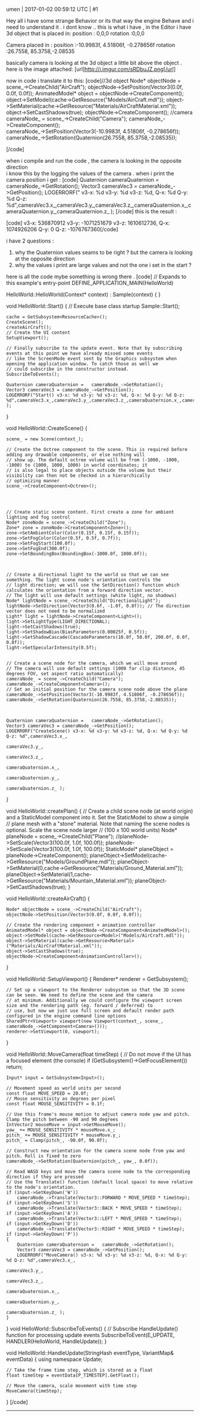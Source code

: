 umen | 2017-01-02 00:59:12 UTC | #1

Hey all
i have some strange Behavior or its that way the engine Behave and i need to understand it . i dont know .. 
this is what i have , 
in the Editor i have 3d object that is placed in:
position : 0,0,0
rotation :0,0,0

Camera placed in :
position :-10.9983f, 4.51806f, -0.278656f
rotation :26.7558, 85.3758,-2.08535

basically camera is looking at the 3d object a little bit above the object .
here is the image attached:
 [url]http://i.imgur.com/sRDbuJZ.png[/url]

now in code i translate it to this:
[code]//3d object 
Node* objectNode = scene_->CreateChild("AirCraft");
objectNode->SetPosition(Vector3(0.0f, 0.0f, 0.0f));
AnimatedModel* object = objectNode->CreateComponent<AnimatedModel>();
object->SetModel(cache->GetResource<Model>("Models/AirCraft.mdl"));
object->SetMaterial(cache->GetResource<Material>("Materials/AirCraftMaterial.xml"));
object->SetCastShadows(true);
objectNode->CreateComponent<AnimationController>();
//camera
cameraNode_ = scene_->CreateChild("Camera");
cameraNode_->CreateComponent<Camera>();    
cameraNode_->SetPosition(Vector3(-10.9983f, 4.51806f, -0.278656f));
cameraNode_->SetRotation(Quaternion(26.7558, 85.3758,-2.08535));

[/code]

when i compile and run the code , the camera is looking in the opposite direction  
i know this by the logging the values of the camera  .
when i print the camera position i get :
[code] Quaternion cameraQuaternion =   cameraNode_->GetRotation();
    Vector3 cameraVec3 = cameraNode_->GetPosition();
    LOGERRORF("  v3-x: %d v3-y: %d v3-z: %d, Q-x: %d Q-y: %d Q-z: %d",cameraVec3.x_,cameraVec3.y_,cameraVec3.z_,cameraQuaternion.x_,cameraQuaternion.y_,cameraQuaternion.z_ );
[/code]
this is the result :

[code]  v3-x: 536870912 v3-y: -1071251679 v3-z: 1610612736, Q-x: 1074926206 Q-y: 0 Q-z: -1076767360[/code]

i have 2 questions :
1. why the Quaternion  values seams to be right  ? but the camera is looking at the opposite direction  
2. why  the values i print are large values and not the one i set in the start ?


here is all the code mybe something is wrong there .
[code]
// Expands to this example's entry-point
DEFINE_APPLICATION_MAIN(HelloWorld)

HelloWorld::HelloWorld(Context* context) :
    Sample(context)
{
}

void HelloWorld::Start()
{
    // Execute base class startup
    Sample::Start();

    cache = GetSubsystem<ResourceCache>();
    CreateScene();
    createAirCraft();
    // Create the UI content
    SetupViewport();

    // Finally subscribe to the update event. Note that by subscribing events at this point we have already missed some events
    // like the ScreenMode event sent by the Graphics subsystem when opening the application window. To catch those as well we
    // could subscribe in the constructor instead.
    SubscribeToEvents();

    Quaternion cameraQuaternion =   cameraNode_->GetRotation();
    Vector3 cameraVec3 = cameraNode_->GetPosition();
    LOGERRORF("Start() v3-x: %d v3-y: %d v3-z: %d, Q-x: %d Q-y: %d Q-z: %d",cameraVec3.x_,cameraVec3.y_,cameraVec3.z_,cameraQuaternion.x_,cameraQuaternion.y_,cameraQuaternion.z_ );
}

 

void HelloWorld::CreateScene()
{
   

    scene_ = new Scene(context_);

    // Create the Octree component to the scene. This is required before adding any drawable components, or else nothing will
    // show up. The default octree volume will be from (-1000, -1000, -1000) to (1000, 1000, 1000) in world coordinates; it
    // is also legal to place objects outside the volume but their visibility can then not be checked in a hierarchically
    // optimizing manner
    scene_->CreateComponent<Octree>();




    // Create static scene content. First create a zone for ambient lighting and fog control
    Node* zoneNode = scene_->CreateChild("Zone");
    Zone* zone = zoneNode->CreateComponent<Zone>();
    zone->SetAmbientColor(Color(0.15f, 0.15f, 0.15f));
    zone->SetFogColor(Color(0.5f, 0.5f, 0.7f));
    zone->SetFogStart(100.0f);
    zone->SetFogEnd(300.0f);
    zone->SetBoundingBox(BoundingBox(-1000.0f, 1000.0f));


   
    // Create a directional light to the world so that we can see something. The light scene node's orientation controls the
    // light direction; we will use the SetDirection() function which calculates the orientation from a forward direction vector.
    // The light will use default settings (white light, no shadows)
    Node* lightNode = scene_->CreateChild("DirectionalLight");
    lightNode->SetDirection(Vector3(0.6f, -1.0f, 0.8f)); // The direction vector does not need to be normalized
    Light* light = lightNode->CreateComponent<Light>();
    light->SetLightType(LIGHT_DIRECTIONAL);
    light->SetCastShadows(true);
    light->SetShadowBias(BiasParameters(0.00025f, 0.5f));
    light->SetShadowCascade(CascadeParameters(10.0f, 50.0f, 200.0f, 0.0f, 0.8f));
    light->SetSpecularIntensity(0.5f);

     
    // Create a scene node for the camera, which we will move around
    // The camera will use default settings (1000 far clip distance, 45 degrees FOV, set aspect ratio automatically)
    cameraNode_ = scene_->CreateChild("Camera");
    cameraNode_->CreateComponent<Camera>();
    // Set an initial position for the camera scene node above the plane
    cameraNode_->SetPosition(Vector3(-10.9983f, 4.51806f, -0.278656f));
    cameraNode_->SetRotation(Quaternion(26.7558, 85.3758,-2.08535));


    
    Quaternion cameraQuaternion =   cameraNode_->GetRotation();
    Vector3 cameraVec3 = cameraNode_->GetPosition();
    LOGERRORF("CreateScene() v3-x: %d v3-y: %d v3-z: %d, Q-x: %d Q-y: %d Q-z: %d",cameraVec3.x_,
                                                                                    cameraVec3.y_,
                                                                                    cameraVec3.z_,
                                                                                    cameraQuaternion.x_,
                                                                                    cameraQuaternion.y_,
                                                                                    cameraQuaternion.z_ );

    
}


void HelloWorld::createPlan()
{
     // Create a child scene node (at world origin) and a StaticModel component into it. Set the StaticModel to show a simple
    // plane mesh with a "stone" material. Note that naming the scene nodes is optional. Scale the scene node larger
    // (100 x 100 world units)
    Node* planeNode = scene_->CreateChild("Plane");
    //planeNode->SetScale(Vector3(100.0f, 1.0f, 100.0f));
    planeNode->SetScale(Vector3(100.0f, 1.0f, 100.0f));
    StaticModel* planeObject = planeNode->CreateComponent<StaticModel>();
    planeObject->SetModel(cache->GetResource<Model>("Models/GroundPlane.mdl"));
    planeObject->SetMaterial(0,cache->GetResource<Material>("Materials/Ground_Material.xml"));
    planeObject->SetMaterial(1,cache->GetResource<Material>("Materials/Mountain_Material.xml"));
    planeObject->SetCastShadows(true);
}

void HelloWorld::createAirCraft()
{
     

    Node* objectNode = scene_->CreateChild("AirCraft");
    objectNode->SetPosition(Vector3(0.0f, 0.0f, 0.0f));

    // Create the rendering component + animation controller
    AnimatedModel* object = objectNode->CreateComponent<AnimatedModel>();
    object->SetModel(cache->GetResource<Model>("Models/AirCraft.mdl"));
    object->SetMaterial(cache->GetResource<Material>("Materials/AirCraftMaterial.xml"));
    object->SetCastShadows(true);
    objectNode->CreateComponent<AnimationController>();

     
}


void HelloWorld::SetupViewport()
{
    Renderer* renderer = GetSubsystem<Renderer>();

    // Set up a viewport to the Renderer subsystem so that the 3D scene can be seen. We need to define the scene and the camera
    // at minimum. Additionally we could configure the viewport screen size and the rendering path (eg. forward / deferred) to
    // use, but now we just use full screen and default render path configured in the engine command line options
    SharedPtr<Viewport> viewport(new Viewport(context_, scene_, cameraNode_->GetComponent<Camera>()));
    renderer->SetViewport(0, viewport);
}

void HelloWorld::MoveCamera(float timeStep)
{
    // Do not move if the UI has a focused element (the console)
    if (GetSubsystem<UI>()->GetFocusElement())
        return;

    Input* input = GetSubsystem<Input>();

    // Movement speed as world units per second
    const float MOVE_SPEED = 20.0f;
    // Mouse sensitivity as degrees per pixel
    const float MOUSE_SENSITIVITY = 0.1f;

    // Use this frame's mouse motion to adjust camera node yaw and pitch. Clamp the pitch between -90 and 90 degrees
    IntVector2 mouseMove = input->GetMouseMove();
    yaw_ += MOUSE_SENSITIVITY * mouseMove.x_;
    pitch_ += MOUSE_SENSITIVITY * mouseMove.y_;
    pitch_ = Clamp(pitch_, -90.0f, 90.0f);

    // Construct new orientation for the camera scene node from yaw and pitch. Roll is fixed to zero
    cameraNode_->SetRotation(Quaternion(pitch_, yaw_, 0.0f));

    // Read WASD keys and move the camera scene node to the corresponding direction if they are pressed
    // Use the Translate() function (default local space) to move relative to the node's orientation.
    if (input->GetKeyDown('W'))
        cameraNode_->Translate(Vector3::FORWARD * MOVE_SPEED * timeStep);
    if (input->GetKeyDown('S'))
        cameraNode_->Translate(Vector3::BACK * MOVE_SPEED * timeStep);
    if (input->GetKeyDown('A'))
        cameraNode_->Translate(Vector3::LEFT * MOVE_SPEED * timeStep);
    if (input->GetKeyDown('D'))
        cameraNode_->Translate(Vector3::RIGHT * MOVE_SPEED * timeStep);
    if (input->GetKeyDown('P'))
    {
        Quaternion cameraQuaternion =   cameraNode_->GetRotation();
        Vector3 cameraVec3 = cameraNode_->GetPosition();
        LOGERRORF("MoveCamera() v3-x: %d v3-y: %d v3-z: %d, Q-x: %d Q-y: %d Q-z: %d",cameraVec3.x_,
                                                                                    cameraVec3.y_,
                                                                                    cameraVec3.z_,
                                                                                    cameraQuaternion.x_,
                                                                                    cameraQuaternion.y_,
                                                                                   cameraQuaternion.z_ );
    }
        
}
void HelloWorld::SubscribeToEvents()
{
    // Subscribe HandleUpdate() function for processing update events
    SubscribeToEvent(E_UPDATE, HANDLER(HelloWorld, HandleUpdate));
}

void HelloWorld::HandleUpdate(StringHash eventType, VariantMap& eventData)
{
    using namespace Update;

    // Take the frame time step, which is stored as a float
    float timeStep = eventData[P_TIMESTEP].GetFloat();

    // Move the camera, scale movement with time step
    MoveCamera(timeStep);
}
[/code]

-------------------------

